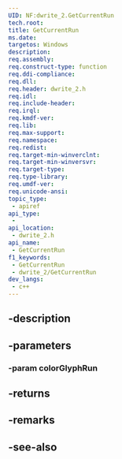 ```yaml
---
UID: NF:dwrite_2.GetCurrentRun
tech.root: 
title: GetCurrentRun
ms.date: 
targetos: Windows
description: 
req.assembly: 
req.construct-type: function
req.ddi-compliance: 
req.dll: 
req.header: dwrite_2.h
req.idl: 
req.include-header: 
req.irql: 
req.kmdf-ver: 
req.lib: 
req.max-support: 
req.namespace: 
req.redist: 
req.target-min-winverclnt: 
req.target-min-winversvr: 
req.target-type: 
req.type-library: 
req.umdf-ver: 
req.unicode-ansi: 
topic_type:
 - apiref
api_type:
 - 
api_location:
 - dwrite_2.h
api_name:
 - GetCurrentRun
f1_keywords:
 - GetCurrentRun
 - dwrite_2/GetCurrentRun
dev_langs:
 - c++
---
```


## -description

## -parameters

### -param colorGlyphRun

## -returns

## -remarks

## -see-also

